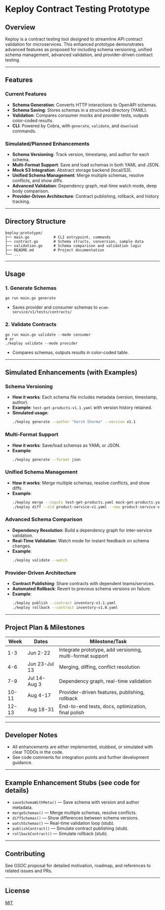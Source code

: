 # Keploy Contract Testing Prototype 

## Overview
Keploy is a contract testing tool designed to streamline API contract validation for microservices. This enhanced prototype demonstrates advanced features as proposed for including schema versioning, unified schema management, advanced validation, and provider-driven contract testing.

---

## Features

### Current Features
- **Schema Generation**: Converts HTTP interactions to OpenAPI schemas.
- **Schema Saving**: Stores schemas in a structured directory (YAML).
- **Validation**: Compares consumer mocks and provider tests, outputs color-coded results.
- **CLI**: Powered by Cobra, with `generate`, `validate`, and `download` commands.

### Simulated/Planned Enhancements
- **Schema Versioning**: Track version, timestamp, and author for each schema.
- **Multi-Format Support**: Save and load schemas in both YAML and JSON.
- **Mock S3 Integration**: Abstract storage backend (local/S3).
- **Unified Schema Management**: Merge multiple schemas, resolve conflicts, and show diffs.
- **Advanced Validation**: Dependency graph, real-time watch mode, deep body comparison.
- **Provider-Driven Architecture**: Contract publishing, rollback, and history tracking.

---

## Directory Structure
```
keploy-prototype/
├── main.go           # CLI entrypoint, commands
├── contract.go       # Schema structs, conversion, sample data
├── validation.go     # Schema comparison and validation logic
├── README.md         # Project documentation
└── ...
```

---

## Usage

### 1. Generate Schemas
```
go run main.go generate
```
- Saves provider and consumer schemas to `ecom-service/v1/tests/contracts/`

### 2. Validate Contracts
```
go run main.go validate --mode consumer
# or
./keploy validate --mode provider
```
- Compares schemas, outputs results in color-coded table.

---

## Simulated Enhancements (with Examples)

### Schema Versioning
- **How it works**: Each schema file includes metadata (version, timestamp, author).
- **Example**: `test-get-products-v1.1.yaml` with version history retained.
- **Simulated usage**:
  ```bash
  ./keploy generate --author "Harsh Sharma" --version v1.1
  ```

### Multi-Format Support
- **How it works**: Save/load schemas as YAML or JSON.
- **Example**:
  ```bash
  ./keploy generate --format json
  ```

### Unified Schema Management
- **How it works**: Merge multiple schemas, resolve conflicts, and show diffs.
- **Example**:
  ```bash
  ./keploy merge --inputs test-get-products.yaml mock-get-products.yaml --output product-service-v1.yaml
  ./keploy diff --old product-service-v1.yaml --new product-service-v1.1.yaml
  ```

### Advanced Schema Comparison
- **Dependency Resolution**: Build a dependency graph for inter-service validation.
- **Real-Time Validation**: Watch mode for instant feedback on schema changes.
- **Example**:
  ```bash
  ./keploy validate --watch
  ```

### Provider-Driven Architecture
- **Contract Publishing**: Share contracts with dependent teams/services.
- **Automated Rollback**: Revert to previous schema versions on failure.
- **Example**:
  ```bash
  ./keploy publish --contract inventory-v1.1.yaml
  ./keploy rollback --contract inventory-v1.0.yaml
  ```

---

## Project Plan & Milestones

| Week | Dates        | Milestone/Task                                              |
|------|-------------|------------------------------------------------------------|
| 1-3  | Jun 2-22    | Integrate prototype, add versioning, multi-format support  |
| 4-6  | Jun 23-Jul 13| Merging, diffing, conflict resolution                      |
| 7-9  | Jul 14-Aug 3| Dependency graph, real-time validation                     |
| 10-11| Aug 4-17    | Provider-driven features, publishing, rollback             |
| 12-13| Aug 18-31   | End-to-end tests, docs, optimization, final polish         |

---

## Developer Notes
- All enhancements are either implemented, stubbed, or simulated with clear TODOs in the code.
- See code comments for integration points and further development guidance.

---

## Example Enhancement Stubs (see code for details)
- `saveSchemaWithMeta()` — Save schema with version and author metadata.
- `mergeSchemas()` — Merge multiple schemas, resolve conflicts.
- `diffSchemas()` — Show differences between schema versions.
- `watchSchemas()` — Real-time validation loop (stub).
- `publishContract()` — Simulate contract publishing (stub).
- `rollbackContract()` — Simulate rollback (stub).

---

## Contributing
See GSOC proposal for detailed motivation, roadmap, and references to related issues and PRs.

---

## License
[MIT](LICENSE)

